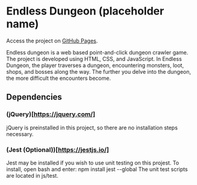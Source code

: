 # Endless Dungeon (placeholder name)

Access the project on [GitHub Pages](https://it-sd-capstone.github.io/capstone-project-dungeon-crew/).

Endless dungeon is a web based point-and-click dungeon crawler game. The project is developed using HTML, CSS, and JavaScript. In Endless Dungeon, the player traverses a dungeon, encountering monsters, loot, shops, and bosses along the way. The further you delve into the dungeon, the more difficult the encounters become.

## Dependencies

### (jQuery)[https://jquery.com/]

jQuery is preinstalled in this project, so there are no installation steps necessary.

### (Jest (Optional))[https://jestjs.io/]

Jest may be installed if you wish to use unit testing on this projest. To install, open bash and enter:
  npm install jest --global
The unit test scripts are located in js/test.
